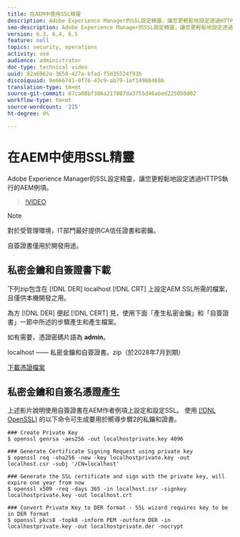 ```yaml
---
title: 在AEM中使用SSL精靈
description: Adobe Experience Manager的SSL設定精靈，讓您更輕鬆地設定透過HTTPS執行的AEM例項。
seo-description: Adobe Experience Manager的SSL設定精靈，讓您更輕鬆地設定透過HTTPS執行的AEM例項。
version: 6.3, 6,4, 6.5
feature: null
topics: security, operations
activity: use
audience: administrator
doc-type: technical video
uuid: 82a6962e-3658-427a-bfad-f5d35524f93b
discoiquuid: 9e666741-0f76-43c9-ab79-1ef149884686
translation-type: tm+mt
source-git-commit: 67ca08bf386a217807da3755d46abed225050d02
workflow-type: tm+mt
source-wordcount: '215'
ht-degree: 0%

---
```



# 在AEM中使用SSL精靈

Adobe Experience Manager的SSL設定精靈，讓您更輕鬆地設定透過HTTPS執行的AEM例項。

>[!VIDEO](https://video.tv.adobe.com/v/17993/?quality=12&learn=on)

>[!NOTE]
>
>對於受管理環境，IT部門最好提供CA信任證書和密鑰。
>
>自簽證書僅用於開發用途。

## 私密金鑰和自簽證書下載

下列zip包含在 [!DNL DER] localhost [!DNL CRT] 上設定AEM SSL所需的檔案，且僅供本機開發之用。

為方 [!DNL DER] 便起 [!DNL CERT] 見，使用下面「產生私密金鑰」和「自簽證書」一節中所述的步驟產生和產生檔案。

如有需要，憑證密碼片語為 **admin**。

localhost —— 私密金鑰和自簽證書。zip（於2028年7月到期）

[下載憑證檔案](assets/use-the-ssl-wizard/certificate.zip)

## 私密金鑰和自簽名憑證產生

上述影片說明使用自簽證書在AEM作者例項上設定和設定SSL。 使用 [[!DNL OpenSSL]](https://www.openssl.org/) 的以下命令可生成要用於嚮導步驟2的私鑰和證書。

```shell
### Create Private Key
$ openssl genrsa -aes256 -out localhostprivate.key 4096

### Generate Certificate Signing Request using private key
$ openssl req -sha256 -new -key localhostprivate.key -out localhost.csr -subj '/CN=localhost'

### Generate the SSL certificate and sign with the private key, will expire one year from now
$ openssl x509 -req -days 365 -in localhost.csr -signkey localhostprivate.key -out localhost.crt

### Convert Private Key to DER format - SSL wizard requires key to be in DER format
$ openssl pkcs8 -topk8 -inform PEM -outform DER -in localhostprivate.key -out localhostprivate.der -nocrypt
```
